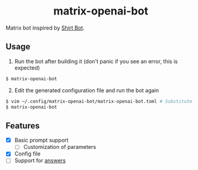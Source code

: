<div align="center">

# matrix-openai-bot

</div>

Matrix bot inspired by [Shirt Bot](https://github.com/Cyclcrclicly/shirt-bot/).

## Usage

1. Run the bot after building it (don't panic if you see an error, this is expected)
```bash
$ matrix-openai-bot 
```

2. Edit the generated configuration file and run the bot again
```bash
$ vim ~/.config/matrix-openai-bot/matrix-openai-bot.toml # Substitute '~/.config` for your system config path 
$ matrix-openai-bot
```

## Features
* [x] Basic prompt support
  * [ ] Customization of parameters
* [x] Config file
* [ ] Support for [answers](https://beta.openai.com/docs/api-reference/answers)
